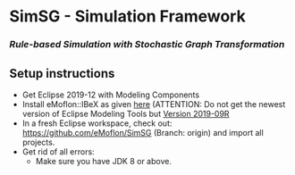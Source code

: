 # SimSG - Simulation Framework
### *Rule-based Simulation with Stochastic Graph Transformation*

## Setup instructions

* Get Eclipse 2019-12 with Modeling Components
* Install eMoflon::IBeX as given [here](https://github.com/eMoflon/emoflon-ibex#how-to-install) (ATTENTION: Do not get the newest version of Eclipse Modeling Tools but [Version 2019-09R](https://www.eclipse.org/downloads/packages/release/2019-09/r/eclipse-modeling-tools) 
* In a fresh Eclipse workspace, check out: https://github.com/eMoflon/SimSG (Branch: origin) and import all projects.
* Get rid of all errors:
   * Make sure you have JDK 8 or above.
